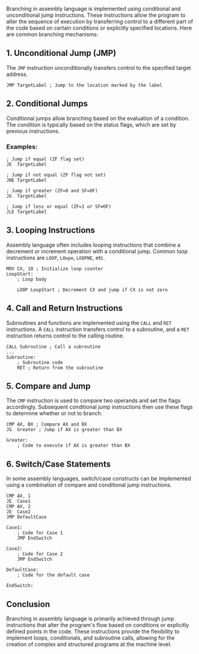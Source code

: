 Branching in assembly language is implemented using conditional and unconditional jump instructions. These instructions allow the program to alter the sequence of execution by transferring control to a different part of the code based on certain conditions or explicitly specified locations. Here are common branching mechanisms:

## 1. **Unconditional Jump (JMP)**
The `JMP` instruction unconditionally transfers control to the specified target address.

```assembly
JMP TargetLabel ; Jump to the location marked by the label
```

## 2. **Conditional Jumps**
Conditional jumps allow branching based on the evaluation of a condition. The condition is typically based on the status flags, which are set by previous instructions.

### Examples:
```assembly
; Jump if equal (ZF flag set)
JE  TargetLabel

; Jump if not equal (ZF flag not set)
JNE TargetLabel

; Jump if greater (ZF=0 and SF=OF)
JG  TargetLabel

; Jump if less or equal (ZF=1 or SF≠OF)
JLE TargetLabel
```

## 3. **Looping Instructions**
Assembly language often includes looping instructions that combine a decrement or increment operation with a conditional jump. Common loop instructions are `LOOP`, `LOope`, `LOOPNE`, etc.

```assembly
MOV CX, 10 ; Initialize loop counter
LoopStart:
    ; Loop body

    LOOP LoopStart ; Decrement CX and jump if CX is not zero
```

## 4. **Call and Return Instructions**
Subroutines and functions are implemented using the `CALL` and `RET` instructions. A `CALL` instruction transfers control to a subroutine, and a `RET` instruction returns control to the calling routine.

```assembly
CALL Subroutine ; Call a subroutine
...
Subroutine:
    ; Subroutine code
    RET ; Return from the subroutine
```

## 5. **Compare and Jump**
The `CMP` instruction is used to compare two operands and set the flags accordingly. Subsequent conditional jump instructions then use these flags to determine whether or not to branch.

```assembly
CMP AX, BX ; Compare AX and BX
JG  Greater ; Jump if AX is greater than BX

Greater:
    ; Code to execute if AX is greater than BX
```

## 6. **Switch/Case Statements**
In some assembly languages, switch/case constructs can be implemented using a combination of compare and conditional jump instructions.

```assembly
CMP AX, 1
JE  Case1
CMP AX, 2
JE  Case2
JMP DefaultCase

Case1:
    ; Code for Case 1
    JMP EndSwitch

Case2:
    ; Code for Case 2
    JMP EndSwitch

DefaultCase:
    ; Code for the default case

EndSwitch:
```

## Conclusion
Branching in assembly language is primarily achieved through jump instructions that alter the program's flow based on conditions or explicitly defined points in the code. These instructions provide the flexibility to implement loops, conditionals, and subroutine calls, allowing for the creation of complex and structured programs at the machine level.

